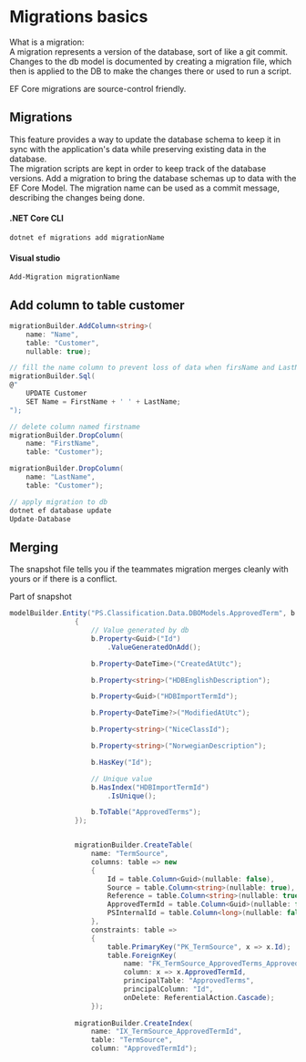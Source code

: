 

# Migrations basics

What is a migration:\
A migration represents a version of the database, sort of like a git commit. Changes to the db model is
documented by creating a migration file, which then is applied to the DB to make the changes there or 
used to run a script.

EF Core migrations are source-control friendly.

## Migrations
This feature provides a way to update the database schema to keep it in sync with the application's data while preserving existing
data in the database.\
The migration scripts are kept in order to keep track of the database versions.
Add a migration to bring the database schemas up to data with the EF Core Model. The migration name can be used as a commit message,
describing the changes being done.

#### .NET Core CLI
`dotnet ef migrations add migrationName`
#### Visual studio
`Add-Migration migrationName`

## Add column to table customer
```C#
migrationBuilder.AddColumn<string>(
    name: "Name",
    table: "Customer",
    nullable: true);

// fill the name column to prevent loss of data when firsName and LastName is deleted
migrationBuilder.Sql(
@"
    UPDATE Customer
    SET Name = FirstName + ' ' + LastName;
");

// delete column named firstname
migrationBuilder.DropColumn(
    name: "FirstName",
    table: "Customer");

migrationBuilder.DropColumn(
    name: "LastName",
    table: "Customer");

// apply migration to db
dotnet ef database update
Update-Database
```


## Merging
The snapshot file tells you if the teammates migration merges cleanly with yours or if there is a conflict.

Part of snapshot
```C#
modelBuilder.Entity("PS.Classification.Data.DBOModels.ApprovedTerm", b =>
                {
                    // Value generated by db
                    b.Property<Guid>("Id")
                        .ValueGeneratedOnAdd();

                    b.Property<DateTime>("CreatedAtUtc");

                    b.Property<string>("HDBEnglishDescription");

                    b.Property<Guid>("HDBImportTermId");

                    b.Property<DateTime?>("ModifiedAtUtc");

                    b.Property<string>("NiceClassId");

                    b.Property<string>("NorwegianDescription");

                    b.HasKey("Id");

                    // Unique value
                    b.HasIndex("HDBImportTermId")
                        .IsUnique();

                    b.ToTable("ApprovedTerms");
                });


                migrationBuilder.CreateTable(
                    name: "TermSource",
                    columns: table => new
                    {
                        Id = table.Column<Guid>(nullable: false),
                        Source = table.Column<string>(nullable: true),
                        Reference = table.Column<string>(nullable: true),
                        ApprovedTermId = table.Column<Guid>(nullable: false),
                        PSInternalId = table.Column<long>(nullable: false)
                    },
                    constraints: table =>
                    {
                        table.PrimaryKey("PK_TermSource", x => x.Id);
                        table.ForeignKey(
                            name: "FK_TermSource_ApprovedTerms_ApprovedTermId",
                            column: x => x.ApprovedTermId,
                            principalTable: "ApprovedTerms",
                            principalColumn: "Id",
                            onDelete: ReferentialAction.Cascade);
                    });
    
                migrationBuilder.CreateIndex(
                    name: "IX_TermSource_ApprovedTermId",
                    table: "TermSource",
                    column: "ApprovedTermId");
```